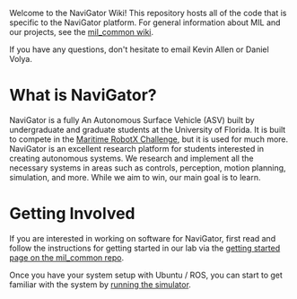 Welcome to the NaviGator Wiki! This repository hosts all of the code that is specific to the NaviGator platform. For general information about MIL and our projects, see the [mil_common wiki](https://github.com/uf-mil/mil_common/wiki).

If you have any questions, don't hesitate to email Kevin Allen or Daniel Volya.


# What is NaviGator?

NaviGator is a fully An Autonomous Surface Vehicle (ASV) built by undergraduate and graduate students at the University of Florida. It is built to compete in the [Maritime RobotX Challenge](http://www.robotx.org), but it is used for much more. NaviGator is an excellent research platform for students interested in creating autonomous systems. We research and implement all the necessary systems in areas such as controls, perception, motion planning, simulation, and more. While we aim to win, our main goal is to learn.

# Getting Involved
If you are interested in working on software for NaviGator, first read and follow the instructions for getting started in our lab via the [getting started page on the mil_common repo](https://github.com/uf-mil/mil_common/wiki/Getting-Started).

Once you have your system setup with Ubuntu / ROS, you can start to get familiar with the system by [running the simulator](How-To-Run-The-Simulator).
